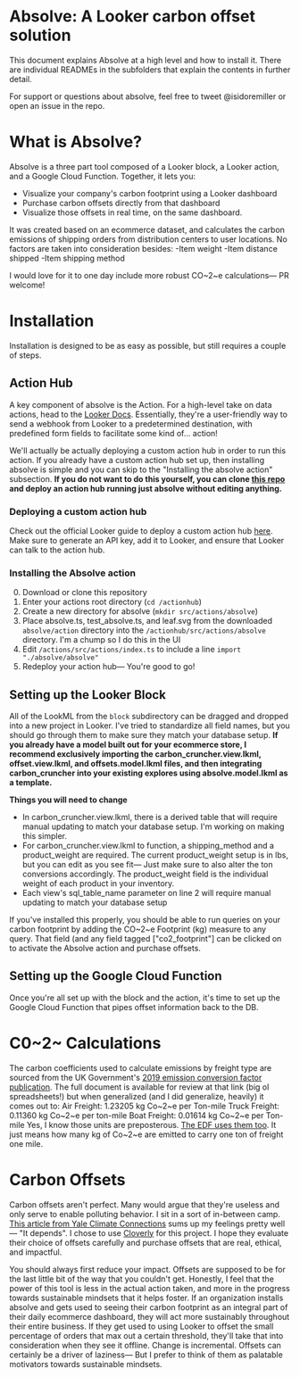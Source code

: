 Absolve: A Looker carbon offset solution
====================================
This document explains Absolve at a high level and how to install it. There are individual READMEs in the subfolders that explain the contents in further detail.

For support or questions about absolve, feel free to tweet @isidoremiller or open an issue in the repo.

# What is Absolve?

Absolve is a three part tool composed of a Looker block, a Looker action, and a Google Cloud Function. Together, it lets you:
- Visualize your company's carbon footprint using a Looker dashboard
- Purchase carbon offsets directly from that dashboard
- Visualize those offsets in real time, on the same dashboard.

It was created based on an ecommerce dataset, and calculates the carbon emissions of shipping orders from distribution centers to user locations. No factors are taken into consideration besides:
-Item weight
-Item distance shipped
-Item shipping method

I would love for it to one day include more robust CO~2~e calculations— PR welcome!

# Installation
Installation is designed to be as easy as possible, but still requires a couple of steps. 

## Action Hub
A key component of absolve is the Action. For a high-level take on data actions, head to the [Looker Docs](https://looker.com/platform/actions). Essentially, they're a user-friendly way to send a webhook from Looker to a predetermined destination, with predefined form fields to facilitate some kind of... action! 

We'll actually be actually deploying a custom action hub in order to run this action. If you already have a custom action hub set up, then installing absolve is simple and you can skip to the "Installing the absolve action" subsection.
**If you do not want to do this yourself, you can clone [this repo](https://github.com/izzymiller/absolve_action_hub) and deploy an action hub running just absolve without editing anything.**

### Deploying a custom action hub
Check out the official Looker guide to deploy a custom action hub [here](https://github.com/looker/actions/blob/master/docs/deploying.md).
Make sure to generate an API key, add it to Looker, and ensure that Looker can talk to the action hub.

### Installing the Absolve action
0. Download or clone this repository
1. Enter your actions root directory (`cd /actionhub`)
2. Create a new directory for absolve (`mkdir src/actions/absolve`)
3. Place absolve.ts, test_absolve.ts, and leaf.svg from the downloaded `absolve/action` directory into the `/actionhub/src/actions/absolve` directory. I'm a chump so I do this in the UI
4. Edit `/actions/src/actions/index.ts` to include a line `import "./absolve/absolve"`
5. Redeploy your action hub— You're good to go!


## Setting up the Looker Block
All of the LookML from the `block` subdirectory can be dragged and dropped into a new project in Looker. I've tried to standardize all field names, but you should go through them to make sure they match your database setup. **If you already have a model built out for your ecommerce store, I recommend exclusively importing the carbon_cruncher.view.lkml, offset.view.lkml, and offsets.model.lkml files, and then integrating carbon_cruncher into your existing explores using absolve.model.lkml as a template.**

**Things you will need to change**
- In carbon_cruncher.view.lkml, there is a derived table that will require manual updating to match your database setup. I'm working on making this simpler.
- For carbon_cruncher.view.lkml to function, a shipping_method and a product_weight are required. The current product_weight setup is in lbs, but you can edit as you see fit— Just make sure to also alter the ton conversions accordingly. The product_weight field is the individual weight of each product in your inventory.
- Each view's sql_table_name parameter on line 2 will require manual updating to match your database setup

If you've installed this properly, you should be able to run queries on your carbon footprint by adding the CO~2~e Footprint (kg) measure to any query. That field (and any field tagged ["co2_footprint"] can be clicked on to activate the Absolve action and purchase offsets.

## Setting up the Google Cloud Function
Once you're all set up with the block and the action, it's time to set up the Google Cloud Function that pipes offset information back to the DB. 


# C0~2~ Calculations
The carbon coefficients used to calculate emissions by freight type are sourced from the UK Government's [2019 emission conversion factor publication](https://www.gov.uk/government/collections/government-conversion-factors-for-company-reporting).  The full document is available for review at that link (big ol spreadsheets!) but when generalized (and I did generalize, heavily) it comes out to:
Air Freight: 1.23205 kg Co~2~e per Ton-mile
Truck Freight: 0.11360 kg Co~2~e per ton-mile
Boat Freight: 0.01614 kg Co~2~e per Ton-mile
Yes, I know those units are preposterous. [The EDF uses them too](http://business.edf.org/blog/2015/03/24/green-freight-math-how-to-calculate-emissions-for-a-truck-move). It just means how many kg of Co~2~e are emitted to carry one ton of freight one mile.



# Carbon Offsets
Carbon offsets aren't perfect. Many would argue that they're useless and only serve to enable polluting behavior. I sit in a sort of in-between camp. [This article from Yale Climate Connections](https://www.yaleclimateconnections.org/2019/05/are-carbon-offsets-a-scam/) sums up my feelings pretty well— "It depends". I chose to use [Cloverly](https://cloverly.com) for this project. I hope they evaluate their choice of offsets carefully and purchase offsets that are real, ethical, and impactful.

You should always first reduce your impact. Offsets are supposed to be for the last little bit of the way that you couldn't get. Honestly, I feel that the power of this tool is less in the actual action taken, and more in the progress towards sustainable mindsets that it helps foster. If an organization installs absolve and gets used to seeing their carbon footprint as an integral part of their daily ecommerce dashboard, they will act more sustainably throughout their entire business. If they get used to using Looker to offset the small percentage of orders that max out a certain threshold, they'll take that into consideration when they see it offline. Change is incremental. Offsets can certainly be a driver of laziness— But I prefer to think of them as palatable motivators towards sustainable mindsets.
